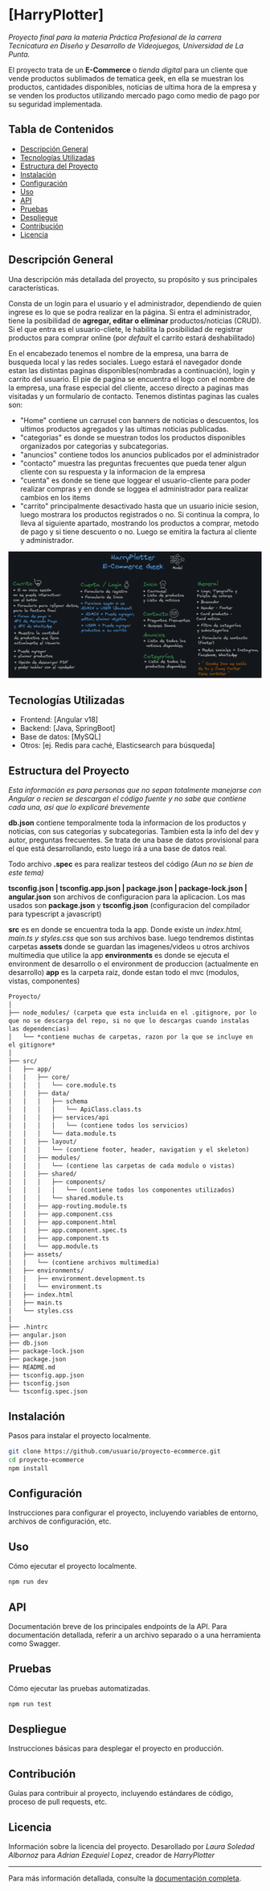 # [HarryPlotter]

_Proyecto final para la materia Práctica Profesional de la carrera Tecnicatura en Diseño y Desarrollo de Videojuegos, Universidad de La Punta._

El proyecto trata de un **E-Commerce** o _tienda digital_ para un cliente que vende productos sublimados de tematica geek, en ella se muestran los productos, cantidades disponibles, noticias de ultima hora de la empresa y se venden los productos utilizando mercado pago como medio de pago por su seguridad implementada.

## Tabla de Contenidos
- [Descripción General](#descripción-general)
- [Tecnologías Utilizadas](#tecnologías-utilizadas)
- [Estructura del Proyecto](#estructura-del-proyecto)
- [Instalación](#instalación)
- [Configuración](#configuración)
- [Uso](#uso)
- [API](#api)
- [Pruebas](#pruebas)
- [Despliegue](#despliegue)
- [Contribución](#contribución)
- [Licencia](#licencia)

## Descripción General
Una descripción más detallada del proyecto, su propósito y sus principales características.

Consta de un login para el usuario y el administrador, dependiendo de quien ingrese es lo que se podra realizar en la página. 
Si entra el administrador, tiene la posibilidad de **agregar, editar o eliminar** productos/noticias (CRUD). Si el que entra es el usuario-cliete, le habilita la posibilidad de registrar productos para comprar online (por _default_ el carrito estará deshabilitado)

En el encabezado tenemos el nombre de la empresa, una barra de busqueda local y las redes sociales. Luego estará el navegador donde estan las distintas paginas disponibles(nombradas a continuación), login y carrito del usuario.
El pie de pagina se encuentra el logo con el nombre de la empresa, una frase especial del cliente, acceso directo a paginas mas visitadas y un formulario de contacto.
Tenemos distintas paginas las cuales son:

* "Home" contiene un carrusel con banners de noticias o descuentos, los ultimos productos agregados y las ultimas noticias publicadas.
* "categorias" es donde se muestran todos los productos disponibles organizados por categorias y subcategorias.
* "anuncios" contiene todos los anuncios publicados por el administrador
* "contacto" muestra las preguntas frecuentes que pueda tener algun cliente con su respuesta y la informacion de la empresa 
* "cuenta" es donde se tiene que loggear el usuario-cliente para poder realizar compras y en donde se loggea el administrador para realizar cambios en los items
* "carrito" principalmente desactivado hasta que un usuario inicie sesion, luego mostrara los productos registrados o no. Si continua la compra, lo lleva al siguiente apartado, mostrando los productos a comprar, metodo de pago y si tiene descuento o no. Luego se emitira la factura al cliente y administrador.

![Interacción con cada sección de la página](src\assets\Interacciones.png)

## Tecnologías Utilizadas
- Frontend: [Angular v18]
- Backend: [Java, SpringBoot]
- Base de datos: [MySQL]
- Otros: [ej. Redis para caché, Elasticsearch para búsqueda]

## Estructura del Proyecto
_Esta información es para personas que no sepan totalmente manejarse con Angular o recien se descargan el código fuente y no sabe que contiene cada una, asi que lo explicaré brevemente_

**db.json** contiene temporalmente toda la informacion de los productos y noticias, con sus categorias y subcategorias. Tambien esta la info del dev y autor, preguntas frecuentes. Se trata de una base de datos provisional para el que está desarrollando, esto luego irá a una base de datos real.

Todo archivo **.spec** es para realizar testeos del código _(Aun no se bien de este tema)_

**tsconfig.json | tsconfig.app.json | package.json | package-lock.json | angular.json** son archivos de configuracion para la aplicacion. Los mas usados son **package.json** y **tsconfig.json** (configuracion del compilador para typescript a javascript)

**src** es en donde se encuentra toda la app. Donde existe un _index.html, main.ts y styles.css_ que son sus archivos base. luego tendremos distintas carpetas
**assets** donde se guardan las imagenes/videos u otros archivos multimedia que utilice la app
**environments** es donde se ejecuta el environment de desarrollo o el environment de produccion (actualmente en desarrollo)
**app** es la carpeta raiz, donde estan todo el mvc (modulos, vistas, componentes)

```
Proyecto/
│
├── node_modules/ (carpeta que esta incluida en el .gitignore, por lo que no se descarga del repo, si no que lo descargas cuando instalas las dependencias)
│   └── *contiene muchas de carpetas, razon por la que se incluye en el gitignore*
│
├── src/
│   ├── app/
│   │   ├── core/
│   │   │   └── core.module.ts
│   │   ├── data/
│   │   │   ├── schema
│   │   │   │   └── ApiClass.class.ts
│   │   │   ├── services/api
│   │   │   │   └── (contiene todos los servicios)
│   │   │   └── data.module.ts
│   │   ├── layout/
│   │   │   └── (contiene footer, header, navigation y el skeleton)
│   │   ├── modules/
│   │   │   └── (contiene las carpetas de cada modulo o vistas)
│   │   ├── shared/
│   │   │   ├── components/
│   │   │   │   └── (contiene todos los componentes utilizados)
│   │   │   └── shared.module.ts
│   │   ├── app-routing.module.ts
│   │   ├── app.component.css
│   │   ├── app.component.html
│   │   ├── app.component.spec.ts
│   │   ├── app.component.ts
│   │   └── app.module.ts
│   ├── assets/
│   │   └── (contiene archivos multimedia)
│   ├── environments/
│   │   ├── environment.development.ts
│   │   └── environment.ts
│   ├── index.html
│   ├── main.ts
│   └── styles.css
│
├── .hintrc
├── angular.json
├── db.json
├── package-lock.json
├── package.json
├── README.md
├── tsconfig.app.json
├── tsconfig.json
└── tsconfig.spec.json
```

## Instalación
Pasos para instalar el proyecto localmente.

```bash
git clone https://github.com/usuario/proyecto-ecommerce.git
cd proyecto-ecommerce
npm install
```

## Configuración
Instrucciones para configurar el proyecto, incluyendo variables de entorno, archivos de configuración, etc.

## Uso
Cómo ejecutar el proyecto localmente.

```bash
npm run dev
```

## API
Documentación breve de los principales endpoints de la API. Para documentación detallada, referir a un archivo separado o a una herramienta como Swagger.

## Pruebas
Cómo ejecutar las pruebas automatizadas.

```bash
npm run test
```

## Despliegue
Instrucciones básicas para desplegar el proyecto en producción.

## Contribución
Guías para contribuir al proyecto, incluyendo estándares de código, proceso de pull requests, etc.

## Licencia
Información sobre la licencia del proyecto.
Desarollado por _Laura Soledad Albornoz_ para _Adrian Ezequiel Lopez_, creador de *HarryPlotter*

---

Para más información detallada, consulte la [documentación completa](https://docs.google.com/document/d/1dm5RbJeW2jVqFW5BG7iAVICGa5CoQ8PkWRqj9dmE654/edit?usp=sharing).
